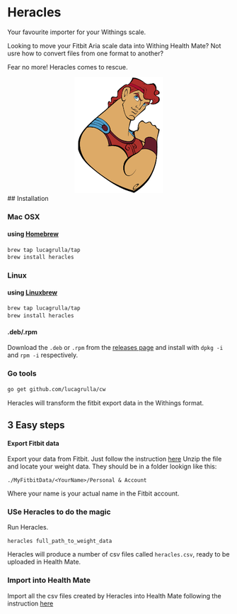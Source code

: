 # Heracles

Your favourite importer for your Withings scale.

Looking to move your Fitbit Aria scale data into Withing Health Mate? Not usre how to convert files from one format to another?

Fear no more!
Heracles comes to rescue.

<div style="text-align: center">
<img src="https://github.com/lucagrulla/heracles/blob/main/heracles.gif" alt="drawing" style="width:200px;"/>
</div>
## Installation

### Mac OSX

#### using [Homebrew](https://brew.sh)

```bash
brew tap lucagrulla/tap
brew install heracles
```

### Linux

#### using [Linuxbrew](https://linuxbrew.sh/brew/)

```bash
brew tap lucagrulla/tap
brew install heracles
```

#### .deb/.rpm

Download the ```.deb``` or ```.rpm``` from the [releases page](https://github.com/lucagrulla/heracles) and install with ````dpkg -i```` and ````rpm -i```` respectively.

### Go tools

```bash
go get github.com/lucagrulla/cw
```

Heracles will transform the fitbit export data in the Withings format.

## 3 Easy steps
#### Export Fitbit data
Export your data from Fitbit. Just follow the instruction [here](https://help.fitbit.com/articles/en_US/Help_article/1133.htm)
Unzip the file and locate your weight data.
They should be in a folder lookign like this:
```console
./MyFitbitData/<YourName>/Personal & Account
```
Where your name is your actual name in the Fitbit account.

### USe Heracles to do the magic
Run Heracles.
```console
heracles full_path_to_weight_data
```
Heracles will produce a number of csv files called `heracles.csv`, ready to be uploaded in Health Mate.

### Import into Health Mate
Import all the csv files created by Heracles into Health Mate following the instruction [here](https://support.withings.com/hc/en-us/articles/201491477-Health-Mate-Online-Dashboard-Importing-data)
